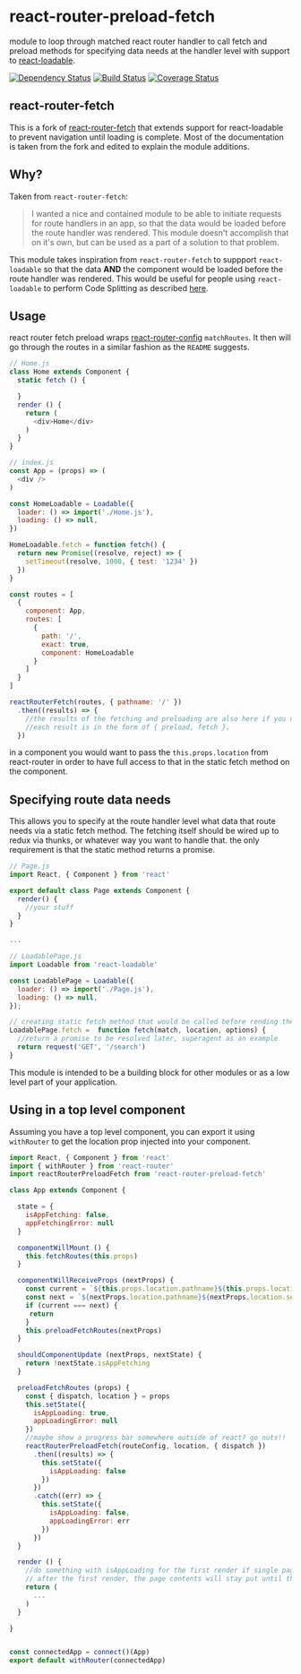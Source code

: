 react-router-preload-fetch
=====================
module to loop through matched react router handler to call fetch and preload methods for specifying data needs at the handler level with support to [react-loadable](https://github.com/jamiebuilds/react-loadable).

[![Dependency Status](https://david-dm.org/papigers/react-router-preload-fetch.svg)](https://david-dm.org/papigers/react-router-preload-fetch)
[![Build Status](https://travis-ci.org/papigers/react-router-preload-fetch.svg?branch=master)](https://travis-ci.org/papigers/react-router-preload-fetch)
[![Coverage Status](https://coveralls.io/repos/github/papigers/react-router-preload-fetch/badge.svg?branch=master)](https://coveralls.io/github/papigers/react-router-preload-fetch?branch=master)

## react-router-fetch
This is a fork of [react-router-fetch](https://github.com/kellyrmilligan/react-router-fetch) that extends support for react-loadable to prevent navigation until loading is complete.
Most of the documentation is taken from the fork and edited to explain the module additions.

## Why?
Taken from `react-router-fetch`:
> I wanted a nice and contained module to be able to initiate requests for route handlers in an app, so that the data would be loaded before the route handler was rendered. This module doesn't accomplish that on it's own, but can be used as a part of a solution to that problem.

This module takes inspiration from `react-router-fetch` to suppport `react-loadable` so that the data **AND** the component would be loaded before the route handler was rendered.
This would be useful for people using `react-loadable` to perform Code Splitting as described [here](https://reacttraining.com/react-router/web/guides/code-splitting).


## Usage
react router fetch preload wraps [react-router-config](https://www.npmjs.com/package/react-router-config) `matchRoutes`. It then will go through the routes in a similar fashion as the `README` suggests.
```js
// Home.js
class Home extends Component {
  static fetch () {

  }
  render () {
    return (
      <div>Home</div>
    )
  }
}

// index.js
const App = (props) => (
  <div />
)

const HomeLoadable = Loadable({
  loader: () => import('./Home.js'),
  loading: () => null,
})

HomeLoadable.fetch = function fetch() {
  return new Promise((resolve, reject) => {
    setTimeout(resolve, 1000, { test: '1234' })
  })
}

const routes = [
  {
    component: App,
    routes: [
      {
        path: '/',
        exact: true,
        component: HomeLoadable
      }
    ]
  }
]

reactRouterFetch(routes, { pathname: '/' })
  .then((results) => {
    //the results of the fetching and preloading are also here if you need them.
    //each result is in the form of { preload, fetch }.
  })
```

in a component you would want to pass the `this.props.location` from react-router in order to have full access to that in the static fetch method on the component.


## Specifying route data needs
This allows you to specify at the route handler level what data that route needs via a static fetch method. The fetching itself should be wired up to redux via thunks, or whatever way you want to handle that. the only requirement is that the static method returns a promise.

```js
// Page.js
import React, { Component } from 'react'

export default class Page extends Component {
  render() {
    //your stuff
  }
}

...

// LoadablePage.js
import Loadable from 'react-loadable'

const LoadablePage = Loadable({
  loader: () => import('./Page.js'),
  loading: () => null,
});

// creating static fetch method that would be called before rending the route.
LoadablePage.fetch =  function fetch(match, location, options) {
  //return a promise to be resolved later, superagent as an example
  return request('GET', '/search')
}

```

This module is intended to be a building block for other modules or as a low level part of your application.

## Using in a top level component
Assuming you have a top level component, you can export it using `withRouter` to get the location prop injected into your component.

```js
import React, { Component } from 'react'
import { withRouter } from 'react-router'
import reactRouterPreloadFetch from 'react-router-preload-fetch'

class App extends Component {

  state = {
    isAppFetching: false,
    appFetchingError: null
  }

  componentWillMount () {
    this.fetchRoutes(this.props)
  }

  componentWillReceiveProps (nextProps) {
    const current = `${this.props.location.pathname}${this.props.location.search}`
    const next = `${nextProps.location.pathname}${nextProps.location.search}`
    if (current === next) {
     return
    }
    this.preloadFetchRoutes(nextProps)
  }

  shouldComponentUpdate (nextProps, nextState) {
    return !nextState.isAppFetching
  }

  preloadFetchRoutes (props) {
    const { dispatch, location } = props
    this.setState({
      isAppLoading: true,
      appLoadingError: null
    })
    //maybe show a progress bar somewhere outside of react? go nuts!!
    reactRouterPreloadFetch(routeConfig, location, { dispatch })
      .then((results) => {
        this.setState({
          isAppLoading: false
        })
      })
      .catch((err) => {
        this.setState({
          isAppLoading: false,
          appLoadingError: err
        })
      })
  }

  render () {
    //do something with isAppLoading for the first render if single page app.
    // after the first render, the page contents will stay put until the next route's component and data is ready to go, so you'll have to do something outside of this.
    return (
      ...
    )
  }

}


const connectedApp = connect()(App)
export default withRouter(connectedApp)

```
